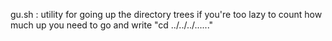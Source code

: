 gu.sh :
  utility for going up the directory trees if you're too lazy to count
  how much up you need to go and write "cd ../../../......"
